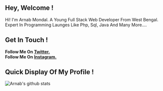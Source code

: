 ## Hey, Welcome !

Hi! I'm Arnab Mondal. A Young Full Stack Web Developer From West Bengal. Expert In Programming Launges Like Php, Sql, Java And Many More....

## Get In Touch !

**Follow Me On [Twitter.](https://twitter.com/thearnabmondal)**
</br>
**Follow Me On [Instagram.](https://www.instagram.com/thearnabmondal/)**

## Quick Display Of My Profile !
![Arnab's github stats](https://github-readme-stats.vercel.app/api?username=thearnabmondal)
